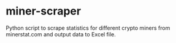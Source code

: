 # miner-scraper
Python script to scrape statistics for different crypto miners from minerstat.com and output data to Excel file. 
